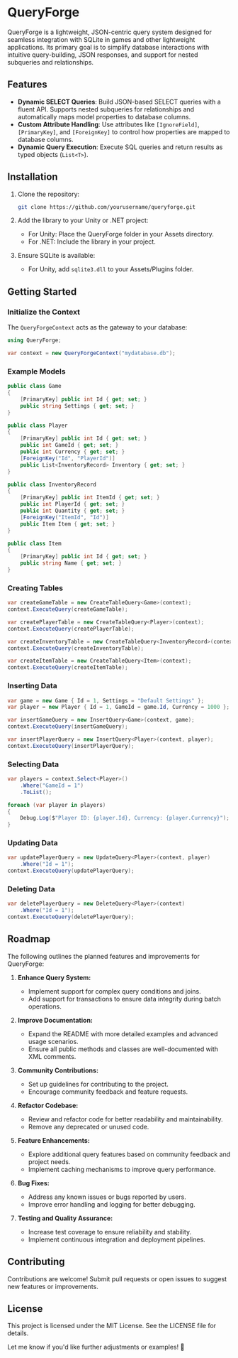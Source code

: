 # QueryForge

QueryForge is a lightweight, JSON-centric query system designed for seamless integration with SQLite in games and other lightweight applications. Its primary goal is to simplify database interactions with intuitive query-building, JSON responses, and support for nested subqueries and relationships.

## Features

- **Dynamic SELECT Queries**: Build JSON-based SELECT queries with a fluent API. Supports nested subqueries for relationships and automatically maps model properties to database columns.
- **Custom Attribute Handling**: Use attributes like `[IgnoreField]`, `[PrimaryKey]`, and `[ForeignKey]` to control how properties are mapped to database columns.
- **Dynamic Query Execution**: Execute SQL queries and return results as typed objects (`List<T>`).

## Installation

1. Clone the repository:
   ```bash
   git clone https://github.com/yourusername/queryforge.git
   ```

2. Add the library to your Unity or .NET project:
   - For Unity: Place the QueryForge folder in your Assets directory.
   - For .NET: Include the library in your project.

3. Ensure SQLite is available:
   - For Unity, add `sqlite3.dll` to your Assets/Plugins folder.

## Getting Started

### Initialize the Context

The `QueryForgeContext` acts as the gateway to your database:

```csharp
using QueryForge;

var context = new QueryForgeContext("mydatabase.db");
```

### Example Models

```csharp
public class Game
{
    [PrimaryKey] public int Id { get; set; }
    public string Settings { get; set; }
}

public class Player
{
    [PrimaryKey] public int Id { get; set; }
    public int GameId { get; set; }
    public int Currency { get; set; }
    [ForeignKey("Id", "PlayerId")]
    public List<InventoryRecord> Inventory { get; set; }
}

public class InventoryRecord
{
    [PrimaryKey] public int ItemId { get; set; }
    public int PlayerId { get; set; }
    public int Quantity { get; set; }
    [ForeignKey("ItemId", "Id")]
    public Item Item { get; set; }
}

public class Item
{
    [PrimaryKey] public int Id { get; set; }
    public string Name { get; set; }
}
```

### Creating Tables

```csharp
var createGameTable = new CreateTableQuery<Game>(context);
context.ExecuteQuery(createGameTable);

var createPlayerTable = new CreateTableQuery<Player>(context);
context.ExecuteQuery(createPlayerTable);

var createInventoryTable = new CreateTableQuery<InventoryRecord>(context);
context.ExecuteQuery(createInventoryTable);

var createItemTable = new CreateTableQuery<Item>(context);
context.ExecuteQuery(createItemTable);
```

### Inserting Data

```csharp
var game = new Game { Id = 1, Settings = "Default Settings" };
var player = new Player { Id = 1, GameId = game.Id, Currency = 1000 };

var insertGameQuery = new InsertQuery<Game>(context, game);
context.ExecuteQuery(insertGameQuery);

var insertPlayerQuery = new InsertQuery<Player>(context, player);
context.ExecuteQuery(insertPlayerQuery);
```

### Selecting Data

```csharp
var players = context.Select<Player>()
    .Where("GameId = 1")
    .ToList();

foreach (var player in players)
{
    Debug.Log($"Player ID: {player.Id}, Currency: {player.Currency}");
}
```

### Updating Data

```csharp
var updatePlayerQuery = new UpdateQuery<Player>(context, player)
    .Where("Id = 1");
context.ExecuteQuery(updatePlayerQuery);
```

### Deleting Data

```csharp
var deletePlayerQuery = new DeleteQuery<Player>(context)
    .Where("Id = 1");
context.ExecuteQuery(deletePlayerQuery);
```

## Roadmap

The following outlines the planned features and improvements for QueryForge:

1. **Enhance Query System:**
   - Implement support for complex query conditions and joins.
   - Add support for transactions to ensure data integrity during batch operations.

2. **Improve Documentation:**
   - Expand the README with more detailed examples and advanced usage scenarios.
   - Ensure all public methods and classes are well-documented with XML comments.

3. **Community Contributions:**
   - Set up guidelines for contributing to the project.
   - Encourage community feedback and feature requests.

4. **Refactor Codebase:**
   - Review and refactor code for better readability and maintainability.
   - Remove any deprecated or unused code.

5. **Feature Enhancements:**
   - Explore additional query features based on community feedback and project needs.
   - Implement caching mechanisms to improve query performance.

6. **Bug Fixes:**
   - Address any known issues or bugs reported by users.
   - Improve error handling and logging for better debugging.

7. **Testing and Quality Assurance:**
   - Increase test coverage to ensure reliability and stability.
   - Implement continuous integration and deployment pipelines.



## Contributing

Contributions are welcome! Submit pull requests or open issues to suggest new features or improvements.

## License

This project is licensed under the MIT License. See the LICENSE file for details.

Let me know if you'd like further adjustments or examples! 🚀
